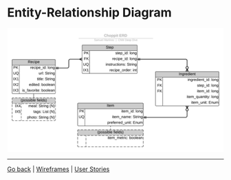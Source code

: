 # Entity-Relationship Diagram

[![ERD](erd.png)](erd.pdf)

----

[Go back](README.md)	\|	[Wireframes](wireframe.md)	\|	[User Stories](user-stories.md)